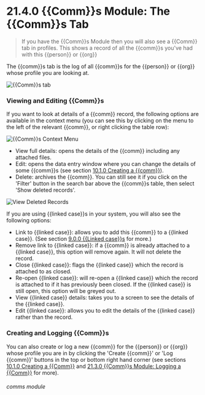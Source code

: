 # 21.4.0  {{Comm}}s Module: The {{Comm}}s Tab

> If you have the {{Comm}}s Module then you will also see a {{Comm}} tab in profiles. This shows a record of all the {{comm}}s you've had with this {{person}} or {{org}}



The {{comm}}s tab is the log of all {{comm}}s for the {{person}} or {{org}} whose profile you are looking at. 

![{{Comm}}s tab](52a.png)

### Viewing and Editing {{Comm}}s

If you want to look at details of a {{comm}} record, the following options are available in the context menu (you can see this by clicking on the menu to the left of the relevant {{comm}}, or right clicking the table row):

![{{Comm}}s Context Menu](21.4.0a.png)

- View full details: opens the details of the {{comm}} including any attached files.
- Edit: opens the data entry window where you can change the details of some {{comm}}s (see section [10.1.0 Creating a {{comm}}](/help/index/p/10.1.0)).
- Delete: archives the {{comm}}. You can still see it if you click on the 'Filter' button in the search bar above the {{comm}}s table, then select 'Show deleted records'.

![View Deleted Records](21.4.0b.png)

If you are using {{linked case}}s in your system, you will also see the following options:

- Link to {{linked case}}: allows you to add this {{comm}} to a {{linked case}}. (See section [9.0.0 {{Linked case}}s](/help/index/p/9.0.0) for more.)
- Remove link to {{linked case}}: if a {{comm}} is already attached to a {{linked case}}, this option will remove again. It will not delete the record.
- Close {{linked case}}: flags the {{linked case}} which the record is attached to as closed.
- Re-open {{linked case}}: will re-open a {{linked case}} which the record is attached to if it has previously been closed. If the {{linked case}} is still open, this option will be greyed out.
- View {{linked case}} details: takes you to a screen to see the details of the {{linked case}}.
- Edit {{linked case}}: allows you to edit the details of the {{linked case}} rather than the record.

### Creating and Logging {{Comm}}s

You can also create or log a new {{comm}} for the {{person}} or {{org}} whose profile you are in by clicking the 'Create {{comm}}' or 'Log {{comm}}' buttons in the top or bottom right hand corner (see sections [10.1.0 Creating a {{Comm}}](/help/index/p/10.1.0) and [21.3.0 {{Comm}}s Module: Logging a {{Comm}}](/help/index/p/21.3.0) for more). 


###### comms module

